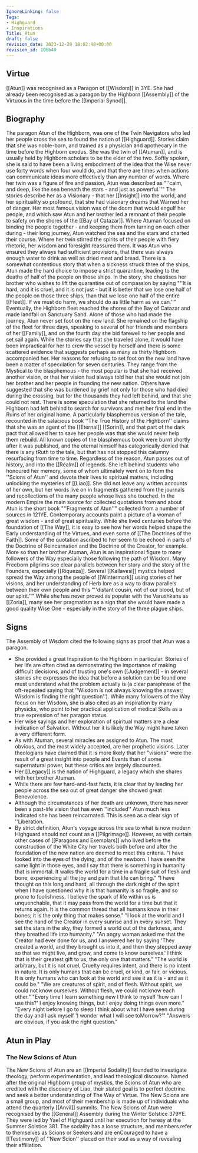 ```yaml
---
IgnoreLinking: false
Tags:
- Highguard
- Inspirations
Title: Atun
draft: false
revision_date: 2023-12-29 18:02:48+00:00
revision_id: 106640
---
```


## Virtue
[[Atun]] was recognised as a Paragon of [[Wisdom]] in 3YE. She had already been recognised as a paragon by the Highborn [[Assembly]] of the Virtuous in the time before the [[Imperial Synod]].
## Biography
The paragon Atun of the Highborn, was one of the Twin Navigators who led her people cross the sea to found the nation of [[Highguard]]. Stories claim that she was noble-born, and trained as a physician and apothecary in the time before the Highborn exodus. She was the twin of [[Atuman]], and is usually held by Highborn scholars to be the elder of the two. Softly spoken, she is said to have been a living embodiment of the idea that the Wise never use forty words when four would do, and that there are times when actions can  communicate ideas more effectively than any number of words.
Where her twin was a figure of fire and passion, Atun was described as "''calm, and deep, like the sea beneath the stars - and just as powerful.''" The stories describe her as a Visionary - that her [[Insight]] into the world, and her spirituality so profound, that she had visionary dreams that Warned her of danger. Her most famous vision was of the doom that would engulf her people, and which saw Atun and her brother led a remnant of their people to safety on the shores of the [[Bay of Catazar]].
Where Atuman focused on binding the people together - and keeping them from turning on each other during - their long journey, Atun watched the sea and the stars and charted their course. Where her twin stirred the spirits of their people with fiery rhetoric, her wisdom and foresight reassured them. It was Atun who ensured they always had sufficient provisions, that there was always enough water to drink as well as dried meat and bread. There is a somewhat contentious story that when a sickness struck three of the ships, Atun made the hard choice to impose a strict quarantine, leading to the deaths of half of the people on those ships. In the story, she chastises her brother who wishes to lift the quarantine out of compassion by saying "''It is hard, and it is cruel, and it is not just - but it is better that we lose one half of the people on those three ships, than that we lose one half of the entire [[Fleet]]. If we must do harm, we should do as little harm as we can.''"
Eventually, the Highborn fleet reached the shores of the Bay of Catazar and made landfall on Sanctuary Sand. Alone of those who had made the journey, Atun never set foot on the new land. She remained on the flagship of the fleet for three days, speaking to several of her friends and members of her [[Family]], and on the fourth day she bid farewell to her people and set sail again. While the stories say that she traveled alone, it would have been impractical for her to crew the vessel by herself and there is some scattered evidence that suggests perhaps as many as thirty Highborn accompanied her.
Her reasons for refusing to set foot on the new land have been a matter of speculation for seven centuries. They range from the Mystical to the blasphemous - the most popular is that she had received another vision, or that her vision had always told her that she would not join her brother and her people in founding the new nation. Others have suggested that she was burdened by grief not only for those who had died during the crossing, but for the thousands they had left behind, and that she could not rest. There is some speculation that she returned to the land the Highborn had left behind to search for survivors and met her final end in the Ruins of her original home. A particularly blasphemous version of the tale, recounted in the salacious book ''The True History of the Highborn'' claims that she was an agent of the [[Eternal]] [[Sorin]], and that part of the dark pact that allowed her to save her people was that she would never help them rebuild. All known copies of the blasphemous book were burnt shortly after it was published, and the eternal himself has categorically denied that there is any tRuth to the tale, but that has not stopped this calumny resurfacing from time to time.
Regardless of the reason, Atun passes out of history, and into the [[Realm]] of legends. She left behind students who honoured her memory, some of whom ultimately went on to form the ''Scions of Atun'' and devote their lives to spiritual matters, including unlocking the mysteries of [[Liao]]. She did not leave any written accounts of her own, but her words live on in fragments gathered from the journals and recollections of the many people whose lives she touched. In the modern Empire the main source for collected quotations from and about Atun is the short book "''Fragments of Atun''" collected from a number of sources in 121YE.
Contemporary accounts paint a picture of a woman of great wisdom - and of great spirituality. While she lived centuries before the foundation of [[The Way]], it is easy to see how her words helped shape the Early understanding of the Virtues, and even some of [[The Doctrines of the Faith]]. Some of the quotation ascribed to her seem to be echoed in parts of the Doctrine of Reincarnation and the Doctrine of the Creator, for example.
More so than her brother Atuman, Atun is an inspirational figure to many followers of the Way especially those following the path of Wisdom. Many Freeborn pilgrims see clear parallels between her story and the story of the Founders, especially [[Riqueza]]. Several [[Kallavesi]] mystics helped spread the Way among the people of [[Wintermark]] using stories of her visions, and her understanding of Herb lore as a way to draw parallels between their own people and this "''distant cousin, not of our blood, but of our spirit.''" While she has never proved as popular with the Varushkans as [[Zoria]], many see her pragmatism as a sign that she would have made a good quality Wise One - especially in the story of the three plague ships.
## Signs
The Assembly of Wisdom cited the following signs as proof that Atun was a paragon.
* She provided a great Inspiration to the Highborn in particular. Stories of her life are often cited as demonstrating the importance of making difficult decisions, and of trusting one's own [[Judgement]] - in several stories she expresses the idea that before a solution can be found one must understand what the problem actually is (a clear  paraphrase of the oft-repeated saying that ''Wisdom is not always knowing the answer; Wisdom is finding the right question''). While many followers of the Way focus on her Wisdom, she is also cited as an inspiration by many physicks, who point to her practical application of medical Skills as a true expression of her paragon status. 
* Her wise sayings and her exploration of spiritual matters are a clear indication of Salvation. Without her it is likely the Way might have taken a very different form.
* As with Atuman, several miracles are assigned to Atun. The most obvious, and the most widely accepted, are her prophetic visions. Later theologians have claimed that it is more likely that her "visions" were the result of a great insight into people and Events than of some supernatural power, but these critics are largely discounted.
* Her [[Legacy]] is the nation of Highguard, a legacy which she shares with her brother Atuman.
* While there are few hard-and-fast facts, it is clear that by leading her people across the sea out of great danger she showed great Benevolence.
* Although the circumstances of her death are unknown, there has never been a past-life vision that has even ''included'' Atun much less indicated she has been reincarnated. This is seen as a clear sign of ''Liberation.
* By strict definition, Atun's voyage across the sea to what is now modern Highguard should not count as a [[Pilgrimage]]. However, as with certain other cases of [[Paragons and Exemplars]] who lived before the construction of the White City her travels both before and after the foundation of the new nation are deemed to meet this criteria.
"I have looked into the eyes of the dying, and of the newborn. I have seen the same light in those eyes, and I say that there is something in humanity that is immortal. It walks the world for a time in a fragile suit of flesh and bone, experiencing all the joy and pain that life can bring."
"I have thought on this long and hard, all through the dark night of the spirit when I have questioned why it is that humanity is so fragile, and so prone to foolishness. I believe the spark of life within us is unquenchable, that it may pass from the world for a time but that it returns again. It is the common thread that all humans know in their bones; it is the only thing that makes sense."
"I look at the world and I see the hand of the Creator in every sunrise and in every sunset. They set the stars in the sky, they formed a world out of the darkness, and they breathed life into humanity."
"An angry woman asked me that the Creator had ever done for us, and I answered her by saying 'They created a world, and they brought us into it, and then they stepped away so that we might live, and grow, and come to know ourselves.' I think that is their greatest gift to us, the only one that matters."
"The world is arbitrary, but it is not cruel, Cruelty requires intent, and there is no intent in nature. It is only humans that can be cruel, or kind, or fair, or vicious. It is only humans who can look at the world and see it as it is - and as it could be."
"We are creatures of spirit, and of flesh. Without spirit, we could not know ourselves. Without flesh, we could not know each other."
"Every time I learn something new I think to myself 'how can I use this?' I enjoy knowing things, but I enjoy doing things even more."
"Every night before I go to sleep I think about what I have seen during the day and I ask myself 'I wonder what I will see toMorrow?'"
"Answers are obvious, if you ask the right question."
## Atun in Play
### The New Scions of Atun
The New Scions of Atun are an [[Imperial Sodality]] founded to investigate theology, perform experimentation, and lead theological discourse. Named after the original Highborn group of mystics, the Scions of Atun who are credited with the discovery of Liao, their stated goal is to perfect doctrine and seek a better understanding of The Way of Virtue. The New Scions are a small group, and most of their membership is made up of individuals who attend the quarterly [[Anvil]] summits.
The New Scions of Atun were recognised by the [[General]] Assembly during the Winter Solstice 379YE. They were led by Yael of Highguard until her execution for heresy at the Summer Solstice 381. The sodality has a loose structure, and members refer to themselves as Scions or Seekers and are enCouraged to have a [[Testimony]] of ''New Scion'' placed on their soul as a way of revealing their affiliation.
